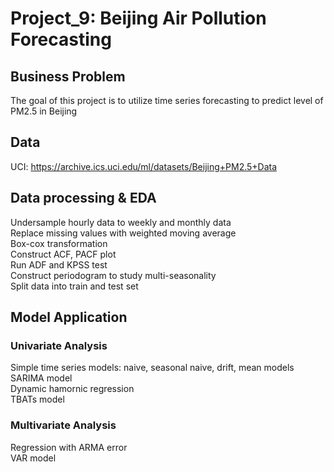 # Project_9: Beijing Air Pollution Forecasting

## Business Problem 
The goal of this project is to utilize time series forecasting to predict level of PM2.5 in Beijing

## Data
UCI: https://archive.ics.uci.edu/ml/datasets/Beijing+PM2.5+Data

## Data processing & EDA
Undersample hourly data to weekly and monthly data <br/>
Replace missing values with weighted moving average <br/>
Box-cox transformation <br/>
Construct ACF, PACF plot <br/>
Run ADF and KPSS test <br/>
Construct periodogram to study multi-seasonality <br/>
Split data into train and test set

## Model Application
### Univariate Analysis
Simple time series models: naive, seasonal naive, drift, mean models <br/>
SARIMA model <br/>
Dynamic hamornic regression <br/>
TBATs model

### Multivariate Analysis
Regression with ARMA error<br/>
VAR model 

